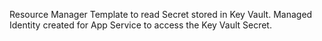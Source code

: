 Resource Manager Template to read Secret stored in Key Vault. Managed Identity created for App Service to access the Key Vault Secret. 
